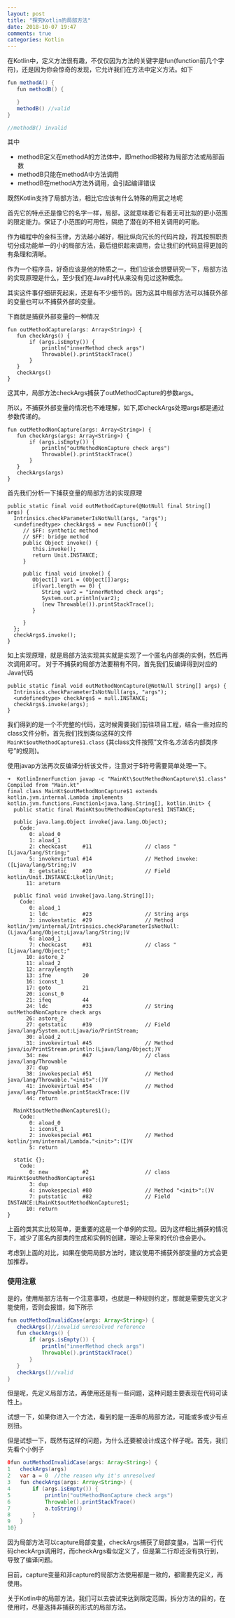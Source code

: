 ```yaml
---
layout: post
title: "探究Kotlin的局部方法"
date: 2018-10-07 19:47
comments: true
categories: Kotlin
---
```

在Kotlin中，定义方法很有趣，不仅仅因为方法的关键字是fun(function前几个字符)，还是因为你会惊奇的发现，它允许我们在方法中定义方法。如下
```java
fun methodA() {
   fun methodB() {

   }
   methodB() //valid
}

//methodB() invalid
```
<!--more-->

其中

  * methodB定义在methodA的方法体中，即methodB被称为局部方法或局部函数
  * methodB只能在methodA中方法调用
  * methodB在methodA方法外调用，会引起编译错误

既然Kotlin支持了局部方法，相比它应该有什么特殊的用武之地呢

首先它的特点还是像它的名字一样，局部，这就意味着它有着无可比拟的更小范围的限定能力。保证了小范围的可用性，隔绝了潜在的不相关调用的可能。

作为编程中的金科玉律，方法越小越好，相比纵向冗长的代码片段，将其按照职责切分成功能单一的小的局部方法，最后组织起来调用，会让我们的代码显得更加的有条理和清晰。

作为一个程序员，好奇应该是他的特质之一，我们应该会想要研究一下，局部方法的实现原理是什么，至少我们在Java时代从来没有见过这种概念。

其实这件事仔细研究起来，还是有不少细节的。因为这其中局部方法可以捕获外部的变量也可以不捕获外部的变量。

下面就是捕获外部变量的一种情况
```
fun outMethodCapture(args: Array<String>) {
   fun checkArgs() {
       if (args.isEmpty()) {
           println("innerMethod check args")
           Throwable().printStackTrace()
       }
   }
   checkArgs()
}
```
这其中，局部方法checkArgs捕获了outMethodCapture的参数args。

所以，不捕获外部变量的情况也不难理解，如下,即checkArgs处理args都是通过参数传递的。
```
fun outMethodNonCapture(args: Array<String>) {
   fun checkArgs(args: Array<String>) {
       if (args.isEmpty()) {
           println("outMethodNonCapture check args")
           Throwable().printStackTrace()
       }
   }
   checkArgs(args)
}
```

首先我们分析一下捕获变量的局部方法的实现原理
```
public static final void outMethodCapture(@NotNull final String[] args) {
  Intrinsics.checkParameterIsNotNull(args, "args");
  <undefinedtype> checkArgs$ = new Function0() {
     // $FF: synthetic method
     // $FF: bridge method
     public Object invoke() {
        this.invoke();
        return Unit.INSTANCE;
     }

     public final void invoke() {
        Object[] var1 = (Object[])args;
        if(var1.length == 0) {
           String var2 = "innerMethod check args";
           System.out.println(var2);
           (new Throwable()).printStackTrace();
        }

     }
  };
  checkArgs$.invoke();
}
```
如上实现原理，就是局部方法实现其实就是实现了一个匿名内部类的实例，然后再次调用即可。
对于不捕获的局部方法要稍有不同，首先我们反编译得到对应的Java代码
```
public static final void outMethodNonCapture(@NotNull String[] args) {
  Intrinsics.checkParameterIsNotNull(args, "args");
  <undefinedtype> checkArgs$ = null.INSTANCE;
  checkArgs$.invoke(args);
}
```
我们得到的是一个不完整的代码，这时候需要我们前往项目工程，结合一些对应的class文件分析。首先我们找到类似这样的文件`MainKt$outMethodCapture$1.class` (其class文件按照”文件名$方法名$内部类序号”的规则)。

使用javap方法再次反编译分析该文件，注意对于$符号需要简单处理一下。
```
➜  KotlinInnerFunction javap -c "MainKt\$outMethodNonCapture\$1.class"
Compiled from "Main.kt"
final class MainKt$outMethodNonCapture$1 extends kotlin.jvm.internal.Lambda implements kotlin.jvm.functions.Function1<java.lang.String[], kotlin.Unit> {
  public static final MainKt$outMethodNonCapture$1 INSTANCE;

  public java.lang.Object invoke(java.lang.Object);
    Code:
       0: aload_0
       1: aload_1
       2: checkcast     #11                 // class "[Ljava/lang/String;"
       5: invokevirtual #14                 // Method invoke:([Ljava/lang/String;)V
       8: getstatic     #20                 // Field kotlin/Unit.INSTANCE:Lkotlin/Unit;
      11: areturn

  public final void invoke(java.lang.String[]);
    Code:
       0: aload_1
       1: ldc           #23                 // String args
       3: invokestatic  #29                 // Method kotlin/jvm/internal/Intrinsics.checkParameterIsNotNull:(Ljava/lang/Object;Ljava/lang/String;)V
       6: aload_1
       7: checkcast     #31                 // class "[Ljava/lang/Object;"
      10: astore_2
      11: aload_2
      12: arraylength
      13: ifne          20
      16: iconst_1
      17: goto          21
      20: iconst_0
      21: ifeq          44
      24: ldc           #33                 // String outMethodNonCapture check args
      26: astore_2
      27: getstatic     #39                 // Field java/lang/System.out:Ljava/io/PrintStream;
      30: aload_2
      31: invokevirtual #45                 // Method java/io/PrintStream.println:(Ljava/lang/Object;)V
      34: new           #47                 // class java/lang/Throwable
      37: dup
      38: invokespecial #51                 // Method java/lang/Throwable."<init>":()V
      41: invokevirtual #54                 // Method java/lang/Throwable.printStackTrace:()V
      44: return

  MainKt$outMethodNonCapture$1();
    Code:
       0: aload_0
       1: iconst_1
       2: invokespecial #61                 // Method kotlin/jvm/internal/Lambda."<init>":(I)V
       5: return

  static {};
    Code:
       0: new           #2                  // class MainKt$outMethodNonCapture$1
       3: dup
       4: invokespecial #80                 // Method "<init>":()V
       7: putstatic     #82                 // Field INSTANCE:LMainKt$outMethodNonCapture$1;
      10: return
}
```
上面的类其实比较简单，更重要的这是一个单例的实现。因为这样相比捕获的情况下，减少了匿名内部类的生成和实例的创建，理论上带来的代价也会更小。

考虑到上面的对比，如果在使用局部方法时，建议使用不捕获外部变量的方式会更加推荐。


### 使用注意
是的，使用局部方法有一个注意事项，也就是一种规则约定，那就是需要先定义才能使用，否则会报错，如下所示
```java
fun outMethodInvalidCase(args: Array<String>) {
   checkArgs()//invalid unresolved reference
   fun checkArgs() {
       if (args.isEmpty()) {
           println("innerMethod check args")
           Throwable().printStackTrace()
       }
   }
   checkArgs()//valid
}
``` 
但是呢，先定义局部方法，再使用还是有一些问题，这种问题主要表现在代码可读性上。

试想一下，如果你进入一个方法，看到的是一连串的局部方法，可能或多或少有点别扭。

但是试想一下，既然有这样的问题，为什么还要被设计成这个样子呢。首先，我们先看个小例子
```java
0fun outMethodInvalidCase(args: Array<String>) {
1   checkArgs(args)
2   var a = 0  //the reason why it's unresolved
3   fun checkArgs(args: Array<String>) {
4       if (args.isEmpty()) {
5           println("outMethodNonCapture check args")
6           Throwable().printStackTrace()
7           a.toString()
8       }
9   }
10}
```
因为局部方法可以capture局部变量，checkArgs捕获了局部变量a，当第一行代码checkArgs调用时，而checkArgs看似定义了，但是第二行却还没有执行到，导致了编译问题。

目前，capture变量和非capture的局部方法使用都是一致的，都需要先定义，再使用。

关于Kotlin中的局部方法，我们可以去尝试来达到限定范围，拆分方法的目的，在使用时，尽量选择非捕获的形式的局部方法。
